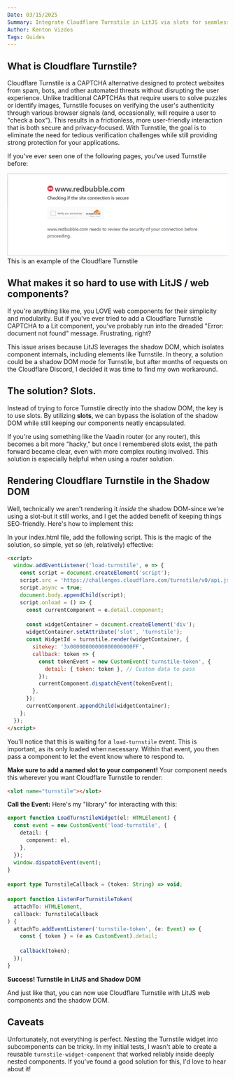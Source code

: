 ```yaml
---
Date: 03/15/2025
Summary: Integrate Cloudflare Turnstile in LitJS via slots for seamless, secure bot protection in your apps.
Author: Kenton Vizdos
Tags: Guides
---
```


## What is Cloudflare Turnstile?

Cloudflare Turnstile is a CAPTCHA alternative designed to protect websites from spam, bots, and other automated threats without disrupting the user experience. Unlike traditional CAPTCHAs that require users to solve puzzles or identify images, Turnstile focuses on verifying the user's authenticity through various browser signals (and, occasionally, will require a user to "check a box"). This results in a frictionless, more user-friendly interaction that is both secure and privacy-focused. With Turnstile, the goal is to eliminate the need for tedious verification challenges while still providing strong protection for your applications.

If you've ever seen one of the following pages, you've used Turnstile before:

![](/assets/blog/turnstile.webp)
This is an example of the Cloudflare Turnstile

## What makes it so hard to use with LitJS / web components?

If you're anything like me, you LOVE web components for their simplicity and modularity. But if you've ever tried to add a Cloudflare Turnstile CAPTCHA to a Lit component, you've probably run into the dreaded "Error: document not found" message. Frustrating, right?

This issue arises because LitJS leverages the shadow DOM, which isolates component internals, including elements like Turnstile. In theory, a solution could be a shadow DOM mode for Turnstile, but after months of requests on the Cloudflare Discord, I decided it was time to find my own workaround.

## The solution? Slots.

Instead of trying to force Turnstile directly into the shadow DOM, the key is to use slots. By utilizing **slots**, we can bypass the isolation of the shadow DOM while still keeping our components neatly encapsulated.

If you're using something like the Vaadin router (or any router), this becomes a bit more "hacky," but once I remembered slots exist, the path forward became clear, even with more complex routing involved. This solution is especially helpful when using a router solution.

## Rendering Cloudflare Turnstile in the Shadow DOM

Well, technically we aren't rendering it *inside* the shadow DOM-since we're using a slot-but it still works, and I get the added benefit of keeping things SEO-friendly. Here's how to implement this:

In your index.html file, add the following script. This is the magic of the solution, so simple, yet so (eh, relatively) effective:

```html
<script>
  window.addEventListener('load-turnstile', e => {
    const script = document.createElement('script');
    script.src = 'https://challenges.cloudflare.com/turnstile/v0/api.js';
    script.async = true;
    document.body.appendChild(script);
    script.onload = () => {
      const currentComponent = e.detail.component;

      const widgetContainer = document.createElement('div');
      widgetContainer.setAttribute('slot', 'turnstile');
      const WidgetId = turnstile.render(widgetContainer, {
        sitekey: '3x00000000000000000000FF',
        callback: token => {
          const tokenEvent = new CustomEvent('turnstile-token', {
            detail: { token: token }, // Custom data to pass
          });
          currentComponent.dispatchEvent(tokenEvent);
        },
      });
      currentComponent.appendChild(widgetContainer);
    };
  });
</script>
```

You'll notice that this is waiting for a `load-turnstile` event. This is important, as its only loaded when necessary. Within that event, you then pass a component to let the event know where to respond to.

**Make sure to add a named slot to your component!** Your component needs this wherever you want Cloudflare Turnstile to render:

```html
<slot name="turnstile"></slot>
```

**Call the Event:** Here's my "library" for interacting with this:

```typescript
export function LoadTurnstileWidget(el: HTMLElement) {
  const event = new CustomEvent('load-turnstile', {
    detail: {
      component: el,
    },
  });
  window.dispatchEvent(event);
}

export type TurnstileCallback = (token: String) => void;

export function ListenForTurnstileToken(
  attachTo: HTMLElement,
  callback: TurnstileCallback
) {
  attachTo.addEventListener('turnstile-token', (e: Event) => {
    const { token } = (e as CustomEvent).detail;

    callback(token);
  });
}
```

**Success! Turnstile in LitJS and Shadow DOM**

And just like that, you can now use Cloudflare Turnstile with LitJS web components and the shadow DOM.

## Caveats

Unfortunately, not everything is perfect. Nesting the Turnstile widget into subcomponents can be tricky. In my initial tests, I wasn't able to create a reusable `turnstile-widget-component` that worked reliably inside deeply nested components. If you've found a good solution for this, I'd love to hear about it!
